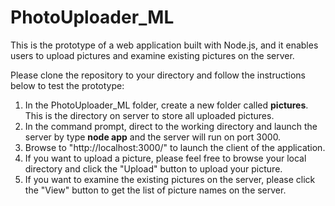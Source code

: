 # PhotoUploader_ML

This is the prototype of a web application built with Node.js, and it enables users to upload pictures and examine existing pictures on the server.

Please clone the repository to your directory and follow the instructions below to test the prototype:

1. In the PhotoUploader_ML folder, create a new folder called **pictures**. This is the directory on server to store all uploaded pictures.
2. In the command prompt, direct to the working directory and launch the server by type **node app** and the server will run on port 3000.
3. Browse to "http://localhost:3000/" to launch the client of the application.
4. If you want to upload a picture, please feel free to browse your local directory and click the "Upload" button to upload your picture.
5. If you want to examine the existing pictures on the server, please click the "View" button to get the list of picture names on the server.


